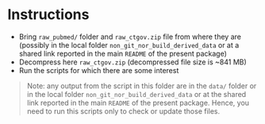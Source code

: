 # Instructions

* Bring `raw_pubmed/` folder and `raw_ctgov.zip` file from where they are
    (possibly in the local folder `non_git_nor_build_derived_data` or at
    a shared link reported in the main `README` of the present package)
* Decompress here `raw_ctgov.zip` (decompressed file size is ~841 MB)
* Run the scripts for which there are some interest

> Note: any output from the script in this folder are in the `data/` folder
        or in the local folder `non_git_nor_build_derived_data` or at
        the shared link reported in the main `README` of the present
        package. Hence, you need to run this scripts only to check or update
        those files.

